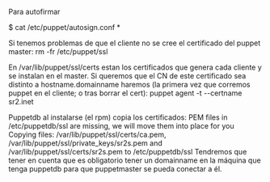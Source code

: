Para autofirmar

$ cat /etc/puppet/autosign.conf 
*


Si tenemos problemas de que el cliente no se cree el certificado del puppet master:
rm -fr /etc/puppet/ssl


En /var/lib/puppet/ssl/certs estan los certificados que genera cada cliente y se instalan en el master.
Si queremos que el CN de este certificado sea distinto a hostname.domainname haremos (la primera vez que corremos puppet en el cliente; o tras borrar el cert):
puppet agent -t --certname sr2.inet


Puppetdb al instalarse (el rpm) copia los certificados:
PEM files in /etc/puppetdb/ssl are missing, we will move them into place for you
Copying files: /var/lib/puppet/ssl/certs/ca.pem, /var/lib/puppet/ssl/private_keys/sr2s.pem and /var/lib/puppet/ssl/certs/sr2s.pem to /etc/puppetdb/ssl
Tendremos que tener en cuenta que es obligatorio tener un domainname en la máquina que tenga puppetdb para que puppetmaster se pueda conectar a él.
